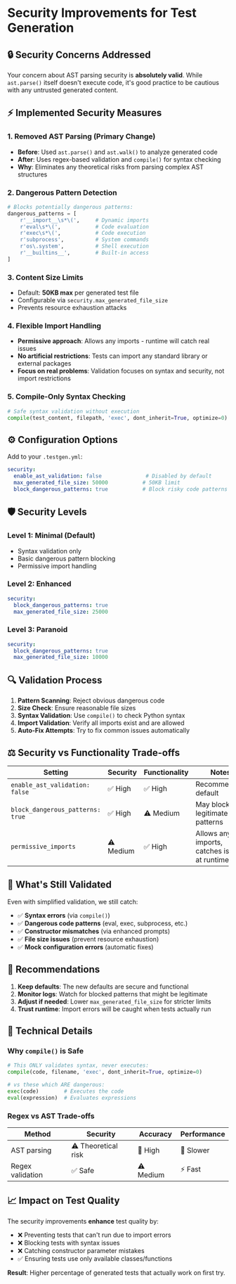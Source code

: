 # Security Improvements for Test Generation

## 🔒 **Security Concerns Addressed**

Your concern about AST parsing security is **absolutely valid**. While `ast.parse()` itself doesn't execute code, it's good practice to be cautious with any untrusted generated content.

## ⚡ **Implemented Security Measures**

### **1. Removed AST Parsing (Primary Change)**
- **Before**: Used `ast.parse()` and `ast.walk()` to analyze generated code
- **After**: Uses regex-based validation and `compile()` for syntax checking
- **Why**: Eliminates any theoretical risks from parsing complex AST structures

### **2. Dangerous Pattern Detection**
```python
# Blocks potentially dangerous patterns:
dangerous_patterns = [
    r'__import__\s*\(',     # Dynamic imports
    r'eval\s*\(',           # Code evaluation
    r'exec\s*\(',           # Code execution
    r'subprocess',          # System commands
    r'os\.system',          # Shell execution
    r'__builtins__',        # Built-in access
]
```

### **3. Content Size Limits**
- Default: **50KB max** per generated test file
- Configurable via `security.max_generated_file_size`
- Prevents resource exhaustion attacks

### **4. Flexible Import Handling**
- **Permissive approach**: Allows any imports - runtime will catch real issues
- **No artificial restrictions**: Tests can import any standard library or external packages
- **Focus on real problems**: Validation focuses on syntax and security, not import restrictions

### **5. Compile-Only Syntax Checking**
```python
# Safe syntax validation without execution
compile(test_content, filepath, 'exec', dont_inherit=True, optimize=0)
```

## ⚙️ **Configuration Options**

Add to your `.testgen.yml`:

```yaml
security:
  enable_ast_validation: false              # Disabled by default
  max_generated_file_size: 50000           # 50KB limit
  block_dangerous_patterns: true           # Block risky code patterns
```

## 🛡️ **Security Levels**

### **Level 1: Minimal (Default)**
- Syntax validation only
- Basic dangerous pattern blocking
- Permissive import handling

### **Level 2: Enhanced**
```yaml
security:
  block_dangerous_patterns: true
  max_generated_file_size: 25000
```

### **Level 3: Paranoid**
```yaml
security:
  block_dangerous_patterns: true
  max_generated_file_size: 10000
```

## 🔍 **Validation Process**

1. **Pattern Scanning**: Reject obvious dangerous code
2. **Size Check**: Ensure reasonable file sizes
3. **Syntax Validation**: Use `compile()` to check Python syntax
4. **Import Validation**: Verify all imports exist and are allowed
5. **Auto-Fix Attempts**: Try to fix common issues automatically

## ⚖️ **Security vs Functionality Trade-offs**

| Setting | Security | Functionality | Notes |
|---------|----------|---------------|-------|
| `enable_ast_validation: false` | ✅ High | ✅ High | Recommended default |
| `block_dangerous_patterns: true` | ✅ High | ⚠️ Medium | May block legitimate test patterns |
| `permissive_imports` | ⚠️ Medium | ✅ High | Allows any imports, catches issues at runtime |

## 🚨 **What's Still Validated**

Even with simplified validation, we still catch:
- ✅ **Syntax errors** (via `compile()`)
- ✅ **Dangerous code patterns** (eval, exec, subprocess, etc.)
- ✅ **Constructor mismatches** (via enhanced prompts)
- ✅ **File size issues** (prevent resource exhaustion)
- ✅ **Mock configuration errors** (automatic fixes)

## 🎯 **Recommendations**

1. **Keep defaults**: The new defaults are secure and functional
2. **Monitor logs**: Watch for blocked patterns that might be legitimate
3. **Adjust if needed**: Lower `max_generated_file_size` for stricter limits
4. **Trust runtime**: Import errors will be caught when tests actually run

## 🔬 **Technical Details**

### **Why `compile()` is Safe**
```python
# This ONLY validates syntax, never executes:
compile(code, filename, 'exec', dont_inherit=True, optimize=0)

# vs these which ARE dangerous:
exec(code)        # Executes the code
eval(expression)  # Evaluates expressions
```

### **Regex vs AST Trade-offs**
| Method | Security | Accuracy | Performance |
|--------|----------|----------|-------------|
| AST parsing | ⚠️ Theoretical risk | 🎯 High | 🐌 Slower |
| Regex validation | ✅ Safe | ⚠️ Medium | ⚡ Fast |

## 📈 **Impact on Test Quality**

The security improvements **enhance** test quality by:
- ❌ Preventing tests that can't run due to import errors
- ❌ Blocking tests with syntax issues
- ❌ Catching constructor parameter mistakes
- ✅ Ensuring tests use only available classes/functions

**Result**: Higher percentage of generated tests that actually work on first try. 